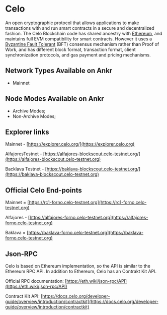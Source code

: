 # Celo

An open cryptographic protocol that allows applications to make transactions with and run smart contracts in a secure and decentralized fashion. The Celo Blockchain code has shared ancestry with [Ethereum](https://www.ethereum.org), and maintains full EVM compatibility for smart contracts. However it uses a [Byzantine Fault Tolerant](http://pmg.csail.mit.edu/papers/osdi99.pdf) (BFT) consensus mechanism rather than Proof of Work, and has different block format, transaction format, client synchronization protocols, and gas payment and pricing mechanisms.

## Network Types Available on Ankr <a href="network-types-available-on-ankr" id="network-types-available-on-ankr"></a>

* Mainnet

## Node Modes Available on Ankr <a href="node-modes-available-on-ankr" id="node-modes-available-on-ankr"></a>

* Archive Modes;
* Non-Archive Modes;

## Explorer links <a href="explorer-links" id="explorer-links"></a>

Mainnet - [https://explorer.celo.org/](https://explorer.celo.org)​

AlfajoresTestnet - [https://alfajores-blockscout.celo-testnet.org/](https://alfajores-blockscout.celo-testnet.org)​

Backlava Testnet - [https://baklava-blockscout.celo-testnet.org/](https://baklava-blockscout.celo-testnet.org)​

## Official Celo End-points <a href="official-celo-end-points" id="official-celo-end-points"></a>

Mainnet = [https://rc1-forno.celo-testnet.org](https://rc1-forno.celo-testnet.org)​

Alfajores - [https://alfajores-forno.celo-testnet.org](https://alfajores-forno.celo-testnet.org)​

Baklava = [https://baklava-forno.celo-testnet.org](https://baklava-forno.celo-testnet.org)​

## Json-RPC <a href="json-rpc" id="json-rpc"></a>

Celo is based on Ethereum implementation, so the API is similar to the Ethereum RPC API. In addition to Ethereum, Celo has an Contrakt Kit API.

Official RPC documentation: [https://eth.wiki/json-rpc/API](https://eth.wiki/json-rpc/API)​

Contract Kit API: [https://docs.celo.org/developer-guide/overview/introduction/contractkit](https://docs.celo.org/developer-guide/overview/introduction/contractkit)​

